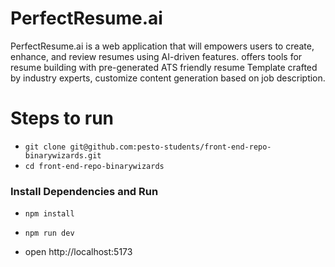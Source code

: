 # PerfectResume.ai

PerfectResume.ai is a web application that will empowers users to create, enhance, and review
resumes using AI-driven features. offers tools for resume building with pre-generated ATS friendly resume Template crafted by industry experts, customize content generation based on job description.

# Steps to run
- `git clone git@github.com:pesto-students/front-end-repo-binarywizards.git`
- `cd front-end-repo-binarywizards`

### Install Dependencies and Run
- `npm install`
- `npm run dev`

- open http://localhost:5173
